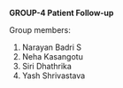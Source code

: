 **GROUP-4 Patient Follow-up**

Group members:
1. Narayan Badri S
2. Neha Kasangotu 
3. Siri Dhathrika
4. Yash Shrivastava
